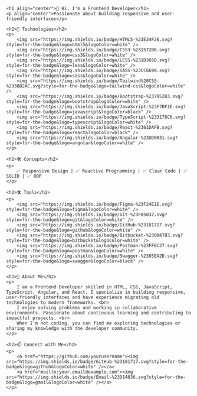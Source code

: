 
    <h1 align="center">👋 Hi, I'm a Frontend Developer</h1>
    <p align="center">Passionate about building responsive and user-friendly interfaces</p>
    
    <h2>🚀 Technologies</h2>
    <p>
        <img src="https://img.shields.io/badge/HTML5-%23E34F26.svg?style=for-the-badge&logo=html5&logoColor=white" />
        <img src="https://img.shields.io/badge/CSS3-%231572B6.svg?style=for-the-badge&logo=css3&logoColor=white" />
        <img src="https://img.shields.io/badge/LESS-%231D365D.svg?style=for-the-badge&logo=less&logoColor=white" />
        <img src="https://img.shields.io/badge/SASS-%23CC6699.svg?style=for-the-badge&logo=sass&logoColor=white" />
        <img src="https://img.shields.io/badge/Tailwind%20CSS-%2338B2AC.svg?style=for-the-badge&logo=tailwind-css&logoColor=white" />
        <img src="https://img.shields.io/badge/Bootstrap-%237952B3.svg?style=for-the-badge&logo=bootstrap&logoColor=white" />
        <img src="https://img.shields.io/badge/JavaScript-%23F7DF1E.svg?style=for-the-badge&logo=javascript&logoColor=black" />
        <img src="https://img.shields.io/badge/TypeScript-%233178C6.svg?style=for-the-badge&logo=typescript&logoColor=white" />
        <img src="https://img.shields.io/badge/React-%2361DAFB.svg?style=for-the-badge&logo=react&logoColor=black" />
        <img src="https://img.shields.io/badge/Angular-%23DD0031.svg?style=for-the-badge&logo=angular&logoColor=white" />
    </p>
    
    <h2>🛠 Concepts</h2>
    <p>
        ✅ Responsive Design | ✅ Reactive Programming | ✅ Clean Code | ✅ SOLID | ✅ OOP
    </p>
    
    <h2>🛠 Tools</h2>
    <p>
        <img src="https://img.shields.io/badge/Figma-%23F24E1E.svg?style=for-the-badge&logo=figma&logoColor=white" />
        <img src="https://img.shields.io/badge/Git-%23F05032.svg?style=for-the-badge&logo=git&logoColor=white" />
        <img src="https://img.shields.io/badge/GitHub-%23181717.svg?style=for-the-badge&logo=github&logoColor=white" />
        <img src="https://img.shields.io/badge/Bitbucket-%230047B3.svg?style=for-the-badge&logo=bitbucket&logoColor=white" />
        <img src="https://img.shields.io/badge/Postman-%23FF6C37.svg?style=for-the-badge&logo=postman&logoColor=white" />
        <img src="https://img.shields.io/badge/Swagger-%2385EA2D.svg?style=for-the-badge&logo=swagger&logoColor=black" />
    </p>
    
    <h2>📌 About Me</h2>
    <p>
        I am a Frontend Developer skilled in HTML, CSS, JavaScript, TypeScript, Angular, and React. I specialize in building responsive, user-friendly interfaces and have experience migrating old technologies to modern frameworks. <br>
        I enjoy solving problems and working in collaborative environments. Passionate about continuous learning and contributing to impactful projects. <br>
        When I'm not coding, you can find me exploring technologies or sharing my knowledge with the developer community.
    </p>
    
    <h2>📫 Connect with Me</h2>
    <p>
        <a href="https://github.com/yourusername"><img src="https://img.shields.io/badge/GitHub-%23181717.svg?style=for-the-badge&logo=github&logoColor=white" /></a>
        <a href="mailto:your.email@example.com"><img src="https://img.shields.io/badge/Email-%23D14836.svg?style=for-the-badge&logo=gmail&logoColor=white" /></a>
    </p>
